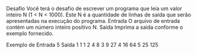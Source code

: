 Desafio Você terá o desafio de escrever um programa que leia um valor inteiro N (1 < N < 1000). 
Este N é a quantidade de linhas de saída que serão apresentadas na execução do programa. 
Entrada O arquivo de entrada contém um número inteiro positivo N. 
Saída Imprima a saída conforme o exemplo fornecido.

Exemplo de Entrada 5 Saída 1 1 1 2 4 8 3 9 27 4 16 64 5 25 125
